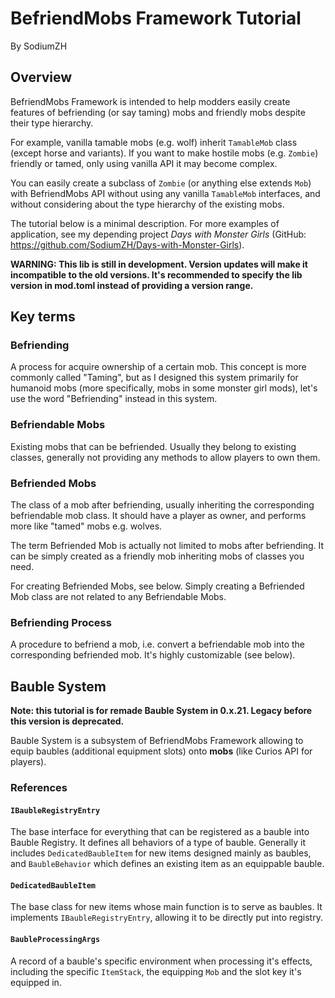 # BefriendMobs Framework Tutorial

By SodiumZH

## Overview

BefriendMobs Framework is intended to help modders easily create features of befriending (or say taming) mobs and friendly mobs despite their type hierarchy.

For example, vanilla tamable mobs (e.g. wolf) inherit `TamableMob` class (except horse and variants). If you want to make hostile mobs (e.g. `Zombie`) friendly or tamed, only using vanilla API it may become complex. 

You can easily create a subclass of `Zombie` (or anything else extends `Mob`) with BefriendMobs API without using any vanilla `TamableMob` interfaces, and without considering about the type hierarchy of the existing mobs.

The tutorial below is a minimal description. For more examples of application, see my depending project *Days with Monster Girls* (GitHub: https://github.com/SodiumZH/Days-with-Monster-Girls).

**WARNING: This lib is still in development. Version updates will make it incompatible to the old versions. It's recommended to specify the lib version in mod.toml instead of providing a version range.** 

## Key terms

### Befriending

A process for acquire ownership of a certain mob. This concept is more commonly called "Taming", but as I designed this system primarily for humanoid mobs (more specifically, mobs in some monster girl mods), let's use the word "Befriending" instead in this system.

### Befriendable Mobs

Existing mobs that can be befriended. Usually they belong to existing classes, generally not providing any methods to allow players to own them.

### Befriended Mobs

The class of a mob after befriending, usually inheriting the corresponding befriendable mob class. It should have a player as owner, and performs more like "tamed" mobs e.g. wolves.

The term Befriended Mob is actually not limited to mobs after befriending. It can be simply created as a friendly mob inheriting mobs of classes you need.

For creating Befriended Mobs, see below. Simply creating a Befriended Mob class are not related to any Befriendable Mobs.

### Befriending Process

A procedure to befriend a mob, i.e. convert a befriendable mob into the corresponding befriended mob. It's highly customizable (see below).



## Bauble System

**Note: this tutorial is for remade Bauble System in 0.x.21. Legacy before this version is deprecated.**

Bauble System is a subsystem of BefriendMobs Framework allowing to equip baubles (additional equipment slots) onto **mobs** (like Curios API for players).

### References

#### `IBaubleRegistryEntry`

The base interface for everything that can be registered as a bauble into Bauble Registry. It defines all behaviors of a type of bauble. Generally it includes `DedicatedBaubleItem` for new items designed mainly as baubles, and `BaubleBehavior` which defines an existing item as an equippable bauble.

#### `DedicatedBaubleItem`

The base class for new items whose main function is to serve as baubles. It implements `IBaubleRegistryEntry`, allowing it to be directly put into registry.

#### `BaubleProcessingArgs`

A record of a bauble's specific environment when processing it's effects, including the specific `ItemStack`, the equipping `Mob` and the slot key it's equipped in.